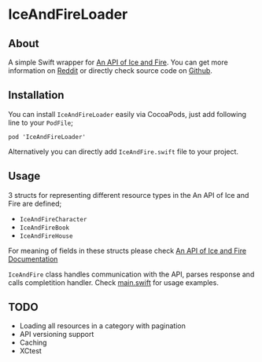 # IceAndFireLoader

## About

A simple Swift wrapper for [An API of Ice and Fire](https://anapioficeandfire.com/). 
You can get more information on [Reddit](https://www.reddit.com/r/asoiaf/comments/45lt0o/spoilers_everything_introducing_an_api_of_ice_and/) or directly check source code on [Github](https://github.com/joakimskoog/AnApiOfIceAndFire).

## Installation

You can install `IceAndFireLoader` easily via CocoaPods, just add following line to your `PodFile`;

`pod 'IceAndFireLoader'`

Alternatively you can directly add `IceAndFire.swift` file to your project.

## Usage
3 structs for representing different resource types in the An API of Ice and Fire are defined;
* `IceAndFireCharacter`
* `IceAndFireBook`
* `IceAndFireHouse`

For meaning of fields in these structs please check [An API of Ice and Fire Documentation](https://anapioficeandfire.com/Documentation)

`IceAndFire` class handles communication with the API, parses response and calls completition handler. Check [main.swift](https://raw.githubusercontent.com/ujell/IceAndFireLoader/master/IceAndFireLoader/main.swift) for usage examples.

## TODO
* Loading all resources in a category with pagination
* API versioning support
* Caching
* XCtest

